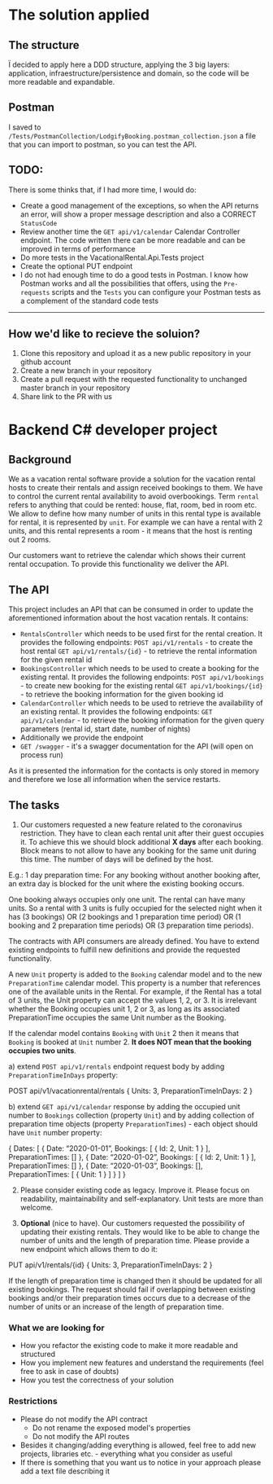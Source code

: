 # The solution applied

## The structure
Ï decided to apply here a DDD structure, applying the 3 big layers: application, infraestructure/persistence and domain, so the code will be more readable and expandable.

## Postman
I saved to `/Tests/PostmanCollection/LodgifyBooking.postman_collection.json` a file that you can import to postman, so you can test the API.

## TODO:
There is some thinks that, if I had more time, I would do:
- Create a good management of the exceptions, so when the API returns an error, will show a proper message description and also a CORRECT `StatusCode`
- Review another time the `GET api/v1/calendar` Calendar Controller endpoint. The code written there can be more readable and can be improved in terms of performance
- Do more tests in the VacationalRental.Api.Tests project
- Create the optional PUT endpoint
- I do not had enough time to do a good tests in Postman. I know how Postman works and all the possibilities that offers, using the `Pre-requests` scripts and the `Tests` you can configure your Postman tests as a complement of the standard code tests


-----------------------------------------------------------


## How we'd like to recieve the soluion?

1. Clone this repository and upload it as a new public repository in your github account
2. Create a new branch in your repository
3. Create a pull request with the requested functionality to unchanged master branch in your repository
4. Share link to the PR with us 

# Backend C# developer project

## Background

We as a vacation rental software provide a solution for the vacation rental hosts to create their rentals and assign received bookings to them. We have to control the current rental availability to avoid overbookings. Term `rental` refers to anything that could be rented: house, flat, room, bed in room etc. We allow to define how many number of units in this rental type is available for rental, it is represented by `unit`. For example we can have a rental with 2 units, and this rental represents a room - it means that the host is renting out 2 rooms.

Our customers want to retrieve the calendar which shows their current rental occupation. To provide this functionality we deliver the API.

## The API

This project includes an API that can be consumed in order to update the aforementioned information about the host vacation rentals. It contains:
- `RentalsController` which needs to be used first for the rental creation. It provides the following endpoints:
`POST api/v1/rentals` - to create the host rental
`GET api/v1/rentals/{id}` - to retrieve the rental information for the given rental id
- `BookingsController` which needs to be used to create a booking for the existing rental. It provides the following endpoints:
`POST api/v1/bookings` - to create new booking for the existing rental
`GET api/v1/bookings/{id}` - to retrieve the booking information for the given booking id
- `CalendarController` which needs to be used to retrieve the availability of an existing rental. It provides the following endpoints:
`GET api/v1/calendar` - to retrieve the booking information for the given query parameters (rental id, start date, number of nights)
- Additionally we provide the endpoint
- `GET /swagger` - it's a swagger documentation for the API (will open on process run)

As it is presented the information for the contacts is only stored in memory and therefore we lose all information when the service restarts.

## The tasks

1. Our customers requested a new feature related to the coronavirus restriction. They have to clean each rental unit after their guest occupies it. To achieve this we should block additional **X days** after each booking. Block means to not allow to have any booking for the same unit during this time. The number of days will be defined by the host.

E.g.: 1 day preparation time:
For any booking without another booking after, an extra day is blocked for the unit where the existing booking occurs.

One booking always occupies only one unit. The rental can have many units. So a rental with 3 units is fully occupied for the selected night when it has (3 bookings) OR (2 bookings and 1 preparation time period) OR (1 booking and 2 preparation time periods) OR (3 preparation time periods).

The contracts with API consumers are already defined. You have to extend existing endpoints to fulfill new definitions and provide the requested functionality.

A new `Unit` property is added to the `Booking` calendar model and to the new `PreparationTime` calendar model. This property is a number that references one of the available units in the Rental. For example, if the Rental has a total of 3 units, the Unit property can accept the values 1, 2,  or 3. It is irrelevant whether the Booking occupies unit 1, 2 or 3, as long as its associated PreparationTime occupies the same Unit number as the Booking.

If the calendar model contains `Booking` with `Unit` 2 then it means that `Booking` is booked at `Unit` number 2. **It does NOT mean that the booking occupies two units**.

a) extend `POST api/v1/rentals` endpoint request body by adding `PreparationTimeInDays` property:

POST api/v1/vacationrental/rentals
{
   Units: 3,
   PreparationTimeInDays: 2
}

b) extend `GET api/v1/calendar` response by adding the occupied unit number to `Bookings` collection (property `Unit`) and by adding collection of preparation time objects (property `PreparationTimes`) - each object should have `Unit` number property:

{
  Dates: [
  {
    Date: “2020-01-01”,
    Bookings: [
       {
		   Id: 2, 
           Unit: 1
       }
   ],
   PreparationTimes: []
  },
  {
    Date: “2020-01-02”,
    Bookings: [
       {
		   Id: 2, 
           Unit: 1
       }
   ],
   PreparationTimes: []
  },
  {
     Date: “2020-01-03”,
     Bookings: [],
     PreparationTimes: [
       {
           Unit: 1
       }
    ]
  }
 ]
}

2. Please consider existing code as legacy. Improve it. Please focus on readability, maintainability and self-explanatory. Unit tests are more than welcome.

3. **Optional** (nice to have). Our customers requested the possibility of updating their existing rentals. They would like to be able to change the number of units and the length of preparation time. 
Please provide a new endpoint which allows them to do it:

PUT api/v1/rentals/{id} 
{
   Units: 3,
   PreparationTimeInDays: 2
}

If the length of preparation time is changed then it should be updated for all existing bookings. The request should fail if overlapping between existing bookings and/or their preparation times occurs due to a decrease of the number of units or an increase of the length of preparation time.

### What we are looking for

- How you refactor the existing code to make it more readable and structured
- How you implement new features and understand the requirements (feel free to ask in case of doubts)
- How you test the correctness of your solution

### Restrictions

- Please do not modify the API contract
  - Do not rename the exposed model's properties
  - Do not modify the API routes
- Besides it changing/adding everything is allowed, feel free to add new projects, libraries etc. - everything what you consider as useful
- If there is something that you want us to notice in your approach please add a text file describing it

